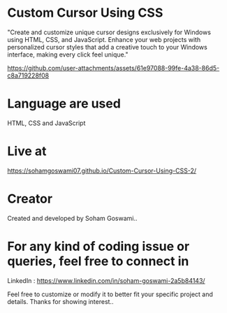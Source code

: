 # Custom Cursor Using CSS
"Create and customize unique cursor designs exclusively for Windows using HTML, CSS, and JavaScript. Enhance your web projects with personalized cursor styles that add a creative touch to your Windows interface, making every click feel unique."  

https://github.com/user-attachments/assets/61e97088-99fe-4a38-86d5-c8a719228f08

# Language are used
HTML, CSS and JavaScript

# Live at
https://sohamgoswami07.github.io/Custom-Cursor-Using-CSS-2/

# Creator
Created and developed by Soham Goswami..

# For any kind of coding issue or queries, feel free to connect in
LinkedIn : https://www.linkedin.com/in/soham-goswami-2a5b84143/

Feel free to customize or modify it to better fit your specific project and details.
Thanks for showing interest..
